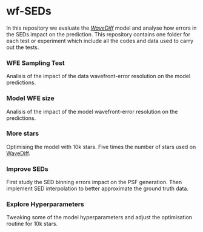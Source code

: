 # wf-SEDs

In this repository we evaluate the *[WaveDiff](https://github.com/tobias-liaudat/wf-psf)* model and analyse how errors in the SEDs impact on the prediction. This repository contains one folder for each test or experiment which include all the codes and data used to carry out the tests. 

### WFE Sampling Test

Analisis of the impact of the data wavefront-error resolution on the model predictions.

### Model WFE size

Analisis of the impact of the model wavefront-error resolution on the predictions.

### More stars

Optimising the model with 10k stars. Five times the number of stars used on [WaveDiff](https://github.com/tobias-liaudat/wf-psf).

### Improve SEDs

First study the SED binning errors impact on the PSF generation. Then implement SED interpolation to better approximate the ground truth data.

### Explore Hyperparameters

Tweaking some of the model hyperparameters and adjust the optimisation routine for 10k stars.
